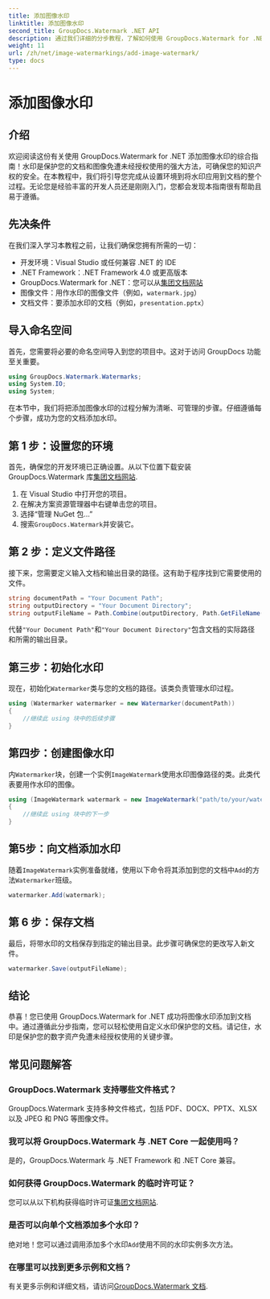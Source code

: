```yaml
---
title: 添加图像水印
linktitle: 添加图像水印
second_title: GroupDocs.Watermark .NET API
description: 通过我们详细的分步教程，了解如何使用 GroupDocs.Watermark for .NET 将图像水印添加到文档中。
weight: 11
url: /zh/net/image-watermarkings/add-image-watermark/
type: docs
---
```

# 添加图像水印

## 介绍
欢迎阅读这份有关使用 GroupDocs.Watermark for .NET 添加图像水印的综合指南！水印是保护您的文档和图像免遭未经授权使用的强大方法，可确保您的知识产权的安全。在本教程中，我们将引导您完成从设置环境到将水印应用到文档的整个过程。无论您是经验丰富的开发人员还是刚刚入门，您都会发现本指南很有帮助且易于遵循。
## 先决条件
在我们深入学习本教程之前，让我们确保您拥有所需的一切：
- 开发环境：Visual Studio 或任何兼容 .NET 的 IDE
- .NET Framework：.NET Framework 4.0 或更高版本
- GroupDocs.Watermark for .NET：您可以从[集团文档网站](https://releases.groupdocs.com/Watermark/net/)
- 图像文件：用作水印的图像文件（例如，`watermark.jpg`）
- 文档文件：要添加水印的文档（例如，`presentation.pptx`）
## 导入命名空间
首先，您需要将必要的命名空间导入到您的项目中。这对于访问 GroupDocs 功能至关重要。
```csharp
using GroupDocs.Watermark.Watermarks;
using System.IO;
using System;
```
在本节中，我们将把添加图像水印的过程分解为清晰、可管理的步骤。仔细遵循每个步骤，成功为您的文档添加水印。
## 第 1 步：设置您的环境
首先，确保您的开发环境已正确设置。从以下位置下载安装 GroupDocs.Watermark 库[集团文档网站](https://releases.groupdocs.com/Watermark/net/).
1. 在 Visual Studio 中打开您的项目。
2. 在解决方案资源管理器中右键单击您的项目。
3. 选择“管理 NuGet 包...”
4. 搜索`GroupDocs.Watermark`并安装它。
## 第 2 步：定义文件路径
接下来，您需要定义输入文档和输出目录的路径。这有助于程序找到它需要使用的文件。
```csharp
string documentPath = "Your Document Path";
string outputDirectory = "Your Document Directory";
string outputFileName = Path.Combine(outputDirectory, Path.GetFileName(documentPath));
```
代替`"Your Document Path"`和`"Your Document Directory"`包含文档的实际路径和所需的输出目录。
## 第三步：初始化水印
现在，初始化`Watermarker`类与您的文档的路径。该类负责管理水印过程。
```csharp
using (Watermarker watermarker = new Watermarker(documentPath))
{
    //继续此 using 块中的后续步骤
}
```
## 第四步：创建图像水印
内`Watermarker`块，创建一个实例`ImageWatermark`使用水印图像路径的类。此类代表要用作水印的图像。
```csharp
using (ImageWatermark watermark = new ImageWatermark("path/to/your/watermark.jpg"))
{
    //继续此 using 块中的下一步
}
```
## 第5步：向文档添加水印
随着`ImageWatermark`实例准备就绪，使用以下命令将其添加到您的文档中`Add`的方法`Watermarker`班级。
```csharp
watermarker.Add(watermark);
```
## 第 6 步：保存文档
最后，将带水印的文档保存到指定的输出目录。此步骤可确保您的更改写入新文件。
```csharp
watermarker.Save(outputFileName);
```
## 结论
恭喜！您已使用 GroupDocs.Watermark for .NET 成功将图像水印添加到文档中。通过遵循此分步指南，您可以轻松使用自定义水印保护您的文档。请记住，水印是保护您的数字资产免遭未经授权使用的关键步骤。

## 常见问题解答
### GroupDocs.Watermark 支持哪些文件格式？
GroupDocs.Watermark 支持多种文件格式，包括 PDF、DOCX、PPTX、XLSX 以及 JPEG 和 PNG 等图像文件。
### 我可以将 GroupDocs.Watermark 与 .NET Core 一起使用吗？
是的，GroupDocs.Watermark 与 .NET Framework 和 .NET Core 兼容。
### 如何获得 GroupDocs.Watermark 的临时许可证？
您可以从以下机构获得临时许可证[集团文档网站](https://purchase.groupdocs.com/temporary-license/).
### 是否可以向单个文档添加多个水印？
绝对地！您可以通过调用添加多个水印`Add`使用不同的水印实例多次方法。
### 在哪里可以找到更多示例和文档？
有关更多示例和详细文档，请访问[GroupDocs.Watermark 文档](https://tutorials.groupdocs.com/Watermark/net/).